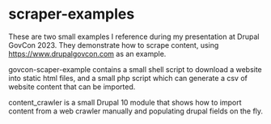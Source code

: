# scraper-examples

These are two small examples I reference during my presentation at Drupal GovCon 2023. They demonstrate
how to scrape content, using https://www.drupalgovcon.com as an example.

govcon-scaper-example contains a small shell script to download a website into static html files, and a
small php script which can generate a csv of website content that can be imported.

content_crawler is a small Drupal 10 module that shows how to import content from a web crawler manually
and populating drupal fields on the fly.